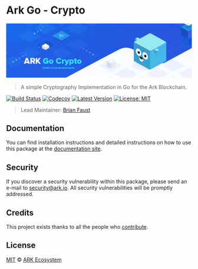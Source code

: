 # Ark Go - Crypto

<p align="center">
    <img src="https://github.com/ArkEcosystem/go-crypto/blob/master/banner.png" />
</p>

> A simple Cryptography Implementation in Go for the Ark Blockchain.

[![Build Status](https://badgen.now.sh/circleci/github/ArkEcosystem/go-crypto)](https://circleci.com/gh/ArkEcosystem/go-crypto)
[![Codecov](https://badgen.now.sh/codecov/c/github/arkecosystem/go-crypto)](https://codecov.io/gh/arkecosystem/go-crypto)
[![Latest Version](https://badgen.now.sh/github/release/ArkEcosystem/go-crypto)](https://github.com/ArkEcosystem/go-crypto/releases)
[![License: MIT](https://badgen.now.sh/badge/license/MIT/green)](https://opensource.org/licenses/MIT)

> Lead Maintainer: [Brian Faust](https://github.com/faustbrian)

## Documentation

You can find installation instructions and detailed instructions on how to use this package at the [documentation site](https://docs.ark.io/sdk/cryptography/usage.html).

## Security

If you discover a security vulnerability within this package, please send an e-mail to security@ark.io. All security vulnerabilities will be promptly addressed.

## Credits

This project exists thanks to all the people who [contribute](./graphs/contributors).

## License

[MIT](LICENSE) © [ARK Ecosystem](https://ark.io)
